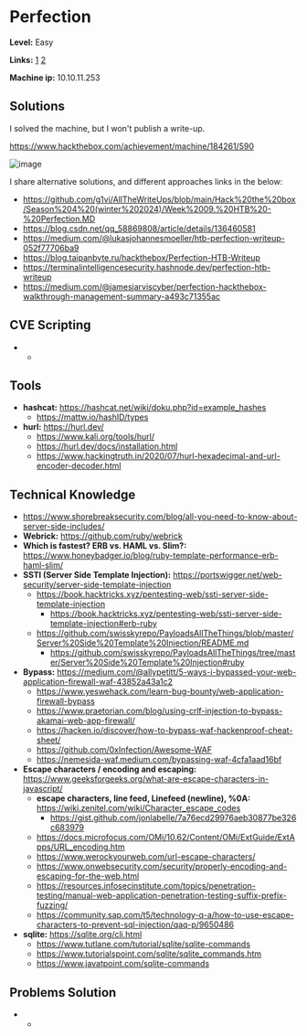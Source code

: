 # Perfection

**Level:** Easy

**Links:** [1](https://www.hackthebox.com/machines/Perfection)  [2](https://app.hackthebox.com/machines/Perfection)

**Machine ip:** 10.10.11.253


## Solutions
I solved the machine, but I won't publish a write-up. 

https://www.hackthebox.com/achievement/machine/184261/590

![image](https://github.com/h4md153v63n/CTFs/assets/5091265/cf0a8d8a-7e39-4dfb-9d9c-10223ebbe926)

I share alternative solutions, and different approaches links in the below:
+ https://github.com/g1vi/AllTheWriteUps/blob/main/Hack%20the%20box/Season%204%20(winter%202024)/Week%2009.%20HTB%20-%20Perfection.MD
+ https://blog.csdn.net/qq_58869808/article/details/136460581
+ https://medium.com/@lukasjohannesmoeller/htb-perfection-writeup-052f77706ba9
+ https://blog.taipanbyte.ru/hackthebox/Perfection-HTB-Writeup
+ https://terminalintelligencesecurity.hashnode.dev/perfection-htb-writeup
+ https://medium.com/@jamesjarviscyber/perfection-hackthebox-walkthrough-management-summary-a493c71355ac


## CVE Scripting
+ -


## Tools
+ **hashcat:** https://hashcat.net/wiki/doku.php?id=example_hashes
  + https://mattw.io/hashID/types
+ **hurl:** https://hurl.dev/
  + https://www.kali.org/tools/hurl/
  + https://hurl.dev/docs/installation.html
  + https://www.hackingtruth.in/2020/07/hurl-hexadecimal-and-url-encoder-decoder.html


## Technical Knowledge
+ https://www.shorebreaksecurity.com/blog/all-you-need-to-know-about-server-side-includes/
+ **Webrick:** https://github.com/ruby/webrick
+ **Which is fastest? ERB vs. HAML vs. Slim?:** https://www.honeybadger.io/blog/ruby-template-performance-erb-haml-slim/
+ **SSTI (Server Side Template Injection):** https://portswigger.net/web-security/server-side-template-injection
  + https://book.hacktricks.xyz/pentesting-web/ssti-server-side-template-injection
    + https://book.hacktricks.xyz/pentesting-web/ssti-server-side-template-injection#erb-ruby
  + https://github.com/swisskyrepo/PayloadsAllTheThings/blob/master/Server%20Side%20Template%20Injection/README.md
    + https://github.com/swisskyrepo/PayloadsAllTheThings/tree/master/Server%20Side%20Template%20Injection#ruby
+ **Bypass:** https://medium.com/@allypetitt/5-ways-i-bypassed-your-web-application-firewall-waf-43852a43a1c2
  + https://www.yeswehack.com/learn-bug-bounty/web-application-firewall-bypass
  + https://www.praetorian.com/blog/using-crlf-injection-to-bypass-akamai-web-app-firewall/
  + https://hacken.io/discover/how-to-bypass-waf-hackenproof-cheat-sheet/
  + https://github.com/0xInfection/Awesome-WAF
  + https://nemesida-waf.medium.com/bypassing-waf-4cfa1aad16bf
+ **Escape characters / encoding and escaping:** https://www.geeksforgeeks.org/what-are-escape-characters-in-javascript/
  + **escape characters, line feed, Linefeed (newline), %0A:** https://wiki.zenitel.com/wiki/Character_escape_codes
    + https://gist.github.com/jonlabelle/7a76ecd29976aeb30877be326c683979
  + https://docs.microfocus.com/OMi/10.62/Content/OMi/ExtGuide/ExtApps/URL_encoding.htm
  + https://www.werockyourweb.com/url-escape-characters/
  + https://www.onwebsecurity.com/security/properly-encoding-and-escaping-for-the-web.html
  + https://resources.infosecinstitute.com/topics/penetration-testing/manual-web-application-penetration-testing-suffix-prefix-fuzzing/
  + https://community.sap.com/t5/technology-q-a/how-to-use-escape-characters-to-prevent-sql-injection/qaq-p/9650486
+ **sqlite:** https://sqlite.org/cli.html
  + https://www.tutlane.com/tutorial/sqlite/sqlite-commands
  + https://www.tutorialspoint.com/sqlite/sqlite_commands.htm
  + https://www.javatpoint.com/sqlite-commands


## Problems Solution
+ -
